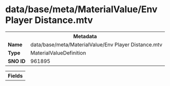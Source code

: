 <h1>data/base/meta/MaterialValue/Env Player Distance.mtv</h1><table><tr><th colspan="100%">Metadata</th></tr><tr><td><b>Name</b></td><td>data/base/meta/MaterialValue/Env Player Distance.mtv</td></tr><tr><td><b>Type</b></td><td>MaterialValueDefinition</td></tr><tr><td><b>SNO ID</b></td><td>961895</td></tr></table>

<table><tr><th colspan="100%">Fields</th></tr></table>

